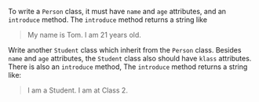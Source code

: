 To write a `Person` class, it must have `name` and `age` attributes, and an `introduce` method.
The `introduce` method returns a string like

>My name is Tom. I am 21 years old.

Write another `Student` class which inherit from the `Person` class. 
Besides `name` and `age` attributes, the `Student` class also should have `klass` attributes. 
There is also an `introduce` method,
The `introduce` method returns a string like:

>I am a Student. I am at Class 2.
